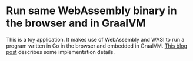 # Run same WebAssembly binary in the browser and in GraalVM
This is a toy application.
It makes use of WebAssembly and WASI to run a program written in Go in the browser and embedded in GraalVM.
[This blog post](https://blog.codecentric.de/compile-once-run-anywhere-with-wasm-and-wasi) describes some implementation details.
